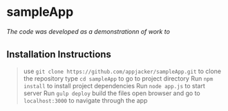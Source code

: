 # sampleApp

###### The code was developed as a demonstrationn of work to 

## Installation Instructions

> use `git clone https://github.com/appjacker/sampleApp.git` to clone the repository
> type `cd sampleApp` to go to project directory
> Run `npm install` to install project dependencies
> Run `node app.js` to start server
> Run `gulp deploy` build the files
> open browser and go to `localhost:3000` to navigate through the app
